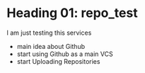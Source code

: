 # Heading 01: repo_test
I am just testing this services
- main idea about Github
- start using Github as a main VCS
- start Uploading Repositories
